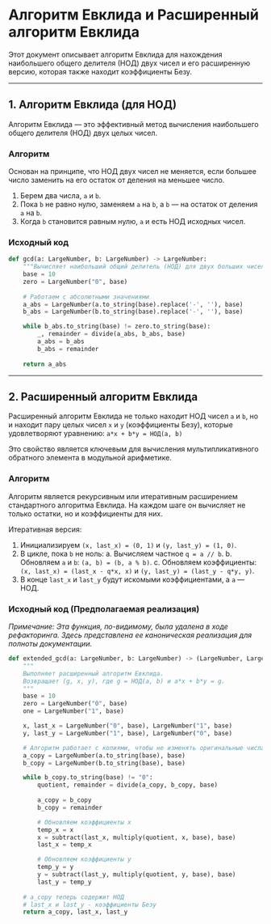 # Алгоритм Евклида и Расширенный алгоритм Евклида

Этот документ описывает алгоритм Евклида для нахождения наибольшего общего делителя (НОД) двух чисел и его расширенную версию, которая также находит коэффициенты Безу.

---

## 1. Алгоритм Евклида (для НОД)

Алгоритм Евклида — это эффективный метод вычисления наибольшего общего делителя (НОД) двух целых чисел.

### Алгоритм

Основан на принципе, что НОД двух чисел не меняется, если большее число заменить на его остаток от деления на меньшее число.
1.  Берем два числа, `a` и `b`.
2.  Пока `b` не равно нулю, заменяем `a` на `b`, а `b` — на остаток от деления `a` на `b`.
3.  Когда `b` становится равным нулю, `a` и есть НОД исходных чисел.

### Исходный код

```python
def gcd(a: LargeNumber, b: LargeNumber) -> LargeNumber:
    """Вычисляет наибольший общий делитель (НОД) для двух больших чисел."""
    base = 10
    zero = LargeNumber("0", base)
    
    # Работаем с абсолютными значениями
    a_abs = LargeNumber(a.to_string(base).replace('-', ''), base)
    b_abs = LargeNumber(b.to_string(base).replace('-', ''), base)

    while b_abs.to_string(base) != zero.to_string(base):
        _, remainder = divide(a_abs, b_abs, base)
        a_abs = b_abs
        b_abs = remainder
        
    return a_abs
```

---

## 2. Расширенный алгоритм Евклида

Расширенный алгоритм Евклида не только находит НОД чисел `a` и `b`, но и находит пару целых чисел `x` и `y` (коэффициенты Безу), которые удовлетворяют уравнению:
`a*x + b*y = НОД(a, b)`

Это свойство является ключевым для вычисления мультипликативного обратного элемента в модульной арифметике.

### Алгоритм

Алгоритм является рекурсивным или итеративным расширением стандартного алгоритма Евклида. На каждом шаге он вычисляет не только остатки, но и коэффициенты для них.

Итеративная версия:
1. Инициализируем `(x, last_x) = (0, 1)` и `(y, last_y) = (1, 0)`.
2. В цикле, пока `b` не ноль:
    a. Вычисляем частное `q = a // b`.
    b. Обновляем `a` и `b`: `(a, b) = (b, a % b)`.
    c. Обновляем коэффициенты: `(x, last_x) = (last_x - q*x, x)` и `(y, last_y) = (last_y - q*y, y)`.
3. В конце `last_x` и `last_y` будут искомыми коэффициентами, а `a` — НОД.

### Исходный код (Предполагаемая реализация)

*Примечание: Эта функция, по-видимому, была удалена в ходе рефакторинга. Здесь представлена ее каноническая реализация для полноты документации.*

```python
def extended_gcd(a: LargeNumber, b: LargeNumber) -> (LargeNumber, LargeNumber, LargeNumber):
    """
    Выполняет расширенный алгоритм Евклида.
    Возвращает (g, x, y), где g = НОД(a, b) и a*x + b*y = g.
    """
    base = 10
    zero = LargeNumber("0", base)
    one = LargeNumber("1", base)

    x, last_x = LargeNumber("0", base), LargeNumber("1", base)
    y, last_y = LargeNumber("1", base), LargeNumber("0", base)

    # Алгоритм работает с копиями, чтобы не изменять оригинальные числа
    a_copy = LargeNumber(a.to_string(base), base)
    b_copy = LargeNumber(b.to_string(base), base)

    while b_copy.to_string(base) != "0":
        quotient, remainder = divide(a_copy, b_copy, base)
        
        a_copy = b_copy
        b_copy = remainder

        # Обновляем коэффициенты x
        temp_x = x
        x = subtract(last_x, multiply(quotient, x, base), base)
        last_x = temp_x

        # Обновляем коэффициенты y
        temp_y = y
        y = subtract(last_y, multiply(quotient, y, base), base)
        last_y = temp_y
        
    # a_copy теперь содержит НОД
    # last_x и last_y - коэффициенты Безу
    return a_copy, last_x, last_y
``` 